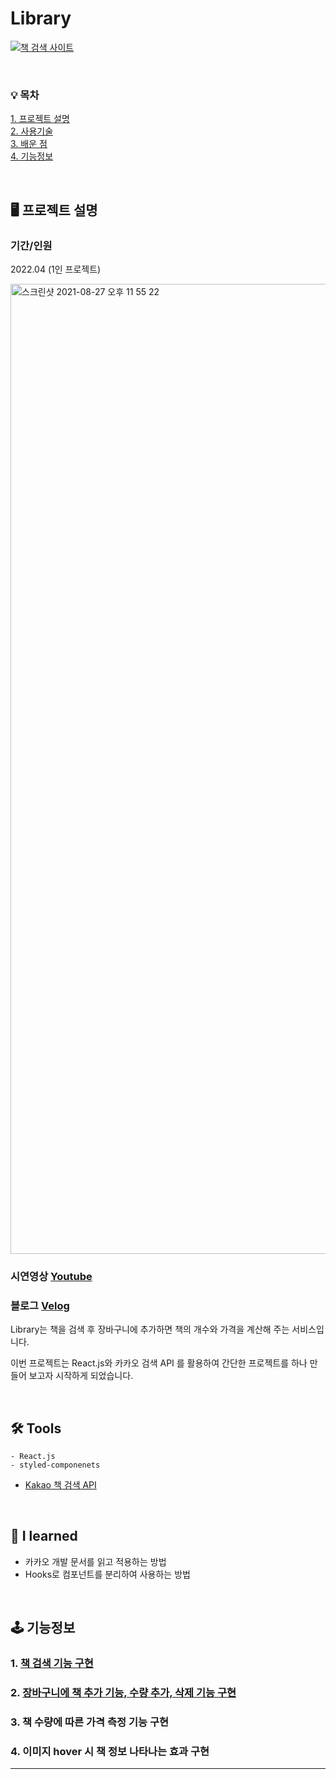 # Library

[![책 검색 사이트](https://img.youtube.com/vi/1gqiz43ffhs/0.jpg)](https://youtu.be/1gqiz43ffhs?t=0s)

<br/>

### 💡 목차
[1. 프로젝트 설명 ](#프로젝트-설명)<br/>
[2. 사용기술 ](#-tools)<br/>
[3. 배운 점 ](#-i-learned)<br/>
[4. 기능정보 ](#-기능정보)<br/>

<br/>

## 🖥 프로젝트 설명 
### 기간/인원
2022.04
(1인 프로젝트)

<img width="1552" alt="스크린샷 2021-08-27 오후 11 55 22" src="https://user-images.githubusercontent.com/69631850/131151464-bf2e989d-37a7-4b53-bdf8-eeed5898853a.png">

### 시연영상  [Youtube](https://youtu.be/1gqiz43ffhs?t=0s)
### 블로그 [Velog](https://velog.io/@97godo/React-React-%EB%A1%9C-kakao-%EC%B1%85-%EA%B2%80%EC%83%89-%EC%82%AC%EC%9D%B4%ED%8A%B8-%EB%A7%8C%EB%93%A4%EA%B8%B0)

Library는 책을 검색 후 장바구니에 추가하면 책의 개수와 가격을 계산해 주는 서비스입니다.

이번 프로젝트는 React.js와 카카오 검색 API 를 활용하여 간단한 프로젝트를 하나 만들어 보고자 시작하게 되었습니다.

<br/>

## 🛠 Tools
```
- React.js
- styled-componenets
```
- [Kakao 책 검색 API](https://developers.kakao.com/docs/latest/ko/daum-search/dev-guide#search-book)

<br/>

## 🔎 I learned 
- 카카오 개발 문서를 읽고 적용하는 방법
- Hooks로 컴포넌트를 분리하여 사용하는 방법

<br/>

## 🕹 기능정보 
### 1. [책 검색 기능 구현](https://velog.io/@97godo/React-React-%EB%A1%9C-kakao-%EC%B1%85-%EA%B2%80%EC%83%89-%EC%82%AC%EC%9D%B4%ED%8A%B8-%EB%A7%8C%EB%93%A4%EA%B8%B0-1.-Kakao-API-%EA%B2%80%EC%83%89-%EA%B8%B0%EB%8A%A5-%EA%B5%AC%ED%98%84)

### 2. [장바구니에 책 추가 기능, 수량 추가, 삭제 기능 구현](https://velog.io/@97godo/React-React-%EB%A1%9C-kakao-%EC%B1%85-%EA%B2%80%EC%83%89-%EC%82%AC%EC%9D%B4%ED%8A%B8-%EB%A7%8C%EB%93%A4%EA%B8%B0-2.-%EC%9E%A5%EB%B0%94%EA%B5%AC%EB%8B%88-%EA%B8%B0%EB%8A%A5-%EA%B5%AC%ED%98%84)

### 3. 책 수량에 따른 가격 측정 기능 구현

### 4. 이미지 hover 시 책 정보 나타나는 효과 구현

---
